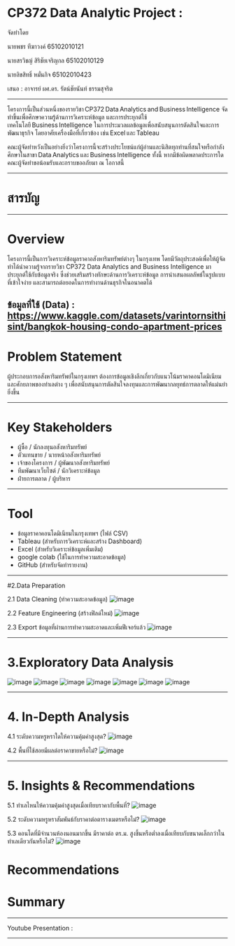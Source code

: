 # CP372 Data Analytic Project :

จัดทำโดย

นายพชร ทีฆาวงค์ 65102010121

นายสรวิชญ์ สิริชัยเจริญกล 65102010129

นายลิขสิทธิ์ หมั่นกิจ 65102010423

เสนอ : อาจารย์ ผศ.ดร. รัตน์ชัยนันท์ ธรรมสุจริต

---

โครงการนี้เป็นส่วนหนึ่งของรายวิชา CP372 Data Analytics and Business Intelligence จัดทำขึ้นเพื่อศึกษาความรู้ด้านการวิเคราะห์ข้อมูล และการประยุกต์ใช้เทคโนโลยี Business Intelligence ในการประมวลผลข้อมูลเพื่อสนับสนุนการตัดสินใจและการพัฒนาธุรกิจ โดยอาศัยเครื่องมือที่เกี่ยวข้อง เช่น Excel และ Tableau

คณะผู้จัดทำหวังเป็นอย่างยิ่งว่าโครงการนี้จะสร้างประโยชน์แก่ผู้อ่านและนิสิตทุกท่านที่สนใจหรือกำลังศึกษาในสาขา Data Analytics และ Business Intelligence ทั้งนี้ หากมีข้อผิดพลาดประการใด คณะผู้จัดทำขอน้อมรับและกราบขออภัยมา ณ โอกาสนี้

---
# สารบัญ

---
# Overview

โครงการนี้เป็นการวิเคราะห์ข้อมูลราคาอสังหาริมทรัพย์ต่างๆ ในกรุงเทพ โดยมีวัตถุประสงค์เพื่อให้ผู้จัดทำได้นำความรู้จากรายวิชา CP372 Data Analytics and Business Intelligence มาประยุกต์ใช้กับข้อมูลจริง ซึ่งช่วยเสริมสร้างทักษะด้านการวิเคราะห์ข้อมูล การนำเสนอผลลัพธ์ในรูปแบบที่เข้าใจง่าย และสามารถต่อยอดในการทำงานด้านธุรกิจในอนาคตได้

ข้อมูลที่ใช้ (Data) : https://www.kaggle.com/datasets/varintornsithisint/bangkok-housing-condo-apartment-prices
---
# Problem Statement
ผู้ประกอบการอสังหาริมทรัพย์ในกรุงเทพฯ ต้องการข้อมูลเชิงลึกเกี่ยวกับแนวโน้มราคาคอนโดมิเนียมและศักยภาพของทำเลต่าง ๆ เพื่อสนับสนุนการตัดสินใจลงทุนและการพัฒนากลยุทธ์การตลาดให้แม่นยำยิ่งขึ้น

---
# Key Stakeholders
- ผู้ซื้อ / นักลงทุนอสังหาริมทรัพย์
- ตัวแทนขาย / นายหน้าอสังหาริมทรัพย์
- เจ้าของโครงการ / ผู้พัฒนาอสังหาริมทรัพย์
- ทีมพัฒนาเว็บไซต์ / นักวิเคราะห์ข้อมูล
- ฝ่ายการตลาด / ผู้บริหาร
 
---
# Tool
- ข้อมูลราคาคอนโดมิเนียมในกรุงเทพฯ (ไฟล์ CSV) 
- Tableau (สำหรับการวิเคราะห์และสร้าง Dashboard)
- Excel (สำหรับวิเคราะห์ข้อมูลเพิ่มเติม) 
- google colab (ใช้ในการทำความสะอาดข้อมูล)
- GitHub (สำหรับจัดทำรายงาน)

---
#2.Data Preparation

2.1 Data Cleaning (ทำความสะอาดข้อมูล)
![image](https://github.com/user-attachments/assets/a76c8dfc-e9b1-4462-8d5e-927971d10075)

2.2 Feature Engineering (สร้างฟิลด์ใหม่)
![image](https://github.com/user-attachments/assets/984102ec-a41a-446d-8f53-cccc355bdbd0)

2.3 Export ข้อมูลที่ผ่านการทำความสะอาดและเพิ่มฟีเจอร์แล้ว
![image](https://github.com/user-attachments/assets/6d0f9bc3-2972-4601-a2a7-f76fb0c0f1c5)

---
# 3.Exploratory Data Analysis
![image](https://github.com/user-attachments/assets/972c0208-9044-40ca-94b9-3e50d9e2dd6f)
![image](https://github.com/user-attachments/assets/b89d7a4a-81f6-4204-ad72-1d7bb2322103)
![image](https://github.com/user-attachments/assets/408c948b-96ad-4c54-a7df-ad6365856956)
![image](https://github.com/user-attachments/assets/5e98c47d-9391-43c8-a84f-18cf72d3b2c9)
![image](https://github.com/user-attachments/assets/3517cd96-3a40-4b14-b7dd-28f371ad925e)
![image](https://github.com/user-attachments/assets/f4fa3edc-ea97-46ac-88dd-ab954f1c3795)
![image](https://github.com/user-attachments/assets/b6b31cb8-53fc-43c8-85f2-20ab54212773)


---
# 4. In-Depth Analysis
4.1 ระดับความหรูหราใดให้ความคุ้มค่าสูงสุด?
![image](https://github.com/user-attachments/assets/6fd587b5-061a-408c-b806-0cb703cf6781)

4.2 พื้นที่ใช้สอยมีผลต่อราคาขายหรือไม่?
![image](https://github.com/user-attachments/assets/3ccbe988-4a7d-48df-a6e1-0985959616ad)

---
# 5. Insights & Recommendations

5.1 ทำเลไหนให้ความคุ้มค่าสูงสุดเมื่อเทียบราคากับพื้นที่?
![image](https://github.com/user-attachments/assets/a0f1be2e-4c9d-4731-b0f9-954b2ba27529)

5.2 ระดับความหรูหราสัมพันธ์กับราคาต่อตารางเมตรหรือไม่?
![image](https://github.com/user-attachments/assets/06fb39d4-73ef-46c2-9687-6063cefaa0dc)

5.3 คอนโดที่มีจำนวนห้องนอนมากขึ้น มีราคาต่อ ตร.ม. สูงขึ้นหรือต่ำลงเมื่อเทียบกับขนาดเล็กกว่าในทำเลเดียวกันหรือไม่?
![image](https://github.com/user-attachments/assets/4ff221bf-79c6-4422-bd88-3ae063055b2b)

# Recommendations

# Summary

---
Youtube Presentation : 

---
